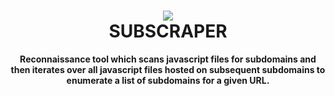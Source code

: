 <div align="center"><h1> 
    <img src="https://i.imgur.com/SfYw4T4.png"/> <br>    
    SUBSCRAPER
</h1>
<b>Reconnaissance tool which scans javascript files for subdomains and then iterates over all javascript files hosted on subsequent subdomains to enumerate a list of subdomains for a given URL.</b>
</div>
